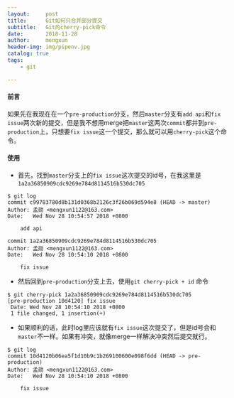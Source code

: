 ```yaml
---
layout:     post
title:      Git如何只合并部分提交
subtitle:   Git的cherry-pick命令
date:       2018-11-28
author:     mengxun
header-img: img/pipenv.jpg
catalog: true
tags:
    - git

---
```


#### 前言

如果先在我现在在一个`pre-production`分支，然后`master`分支有`add api`和`fix issue`两次新的提交，但是我不想用merge把`master`这两次`commit`都并到`pre-production`上，只想要`fix issue`这一个提交，那么就可以用`cherry-pick`这个命令。

#### 使用

- 首先，找到`master`分支上的`fix issue`这次提交的id号，在我这里是`1a2a36850909cdc9269e784d8114516b530dc705`
```
$ git log
commit c99783780d8b131d0368b2126c3f26b069d594e8 (HEAD -> master)
Author: 孟勋 <mengxun1122@163.com>
Date:   Wed Nov 28 10:54:57 2018 +0800

    add api

commit 1a2a36850909cdc9269e784d8114516b530dc705
Author: 孟勋 <mengxun1122@163.com>
Date:   Wed Nov 28 10:54:10 2018 +0800

    fix issue
```
- 然后回到`pre-production`分支上去，使用`git cherry-pick + id` 命令
```
$ git cherry-pick 1a2a36850909cdc9269e784d8114516b530dc705
[pre-production 10d4120] fix issue
 Date: Wed Nov 28 10:54:10 2018 +0800
 1 file changed, 1 insertion(+)
```
- 如果顺利的话，此时log里应该就有`fix issue`这次提交了，但是id号会和`master`不一样。如果有冲突，就像merge一样解决冲突然后提交就行。
```
$ git log
commit 10d4120b06ea5f1d10b9c1b269100600e098f6dd (HEAD -> pre-production)
Author: 孟勋 <mengxun1122@163.com>
Date:   Wed Nov 28 10:54:10 2018 +0800

    fix issue
```
